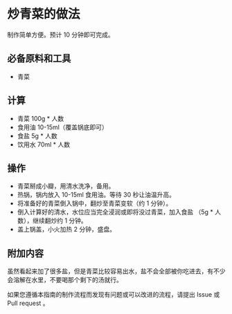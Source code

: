 # 炒青菜的做法

制作简单方便。预计 10 分钟即可完成。

## 必备原料和工具

- 青菜

## 计算

- 青菜 100g * 人数
- 食用油 10-15ml（覆盖锅底即可）
- 食盐 5g * 人数
- 饮用水 70ml * 人数

## 操作

- 青菜掰成小瓣，用清水洗净，备用。
- 热锅，锅内放入 10-15ml 食用油。等待 30 秒让油温升高。
- 将准备好的青菜倒入锅中，翻炒至青菜变软（约 1 分钟）。
- 倒入计算好的清水，水位应当完全浸润或即将没过青菜，加入食盐 （5g * 人数），继续翻炒约 1 分钟。
- 盖上锅盖，小火加热 2 分钟，盛盘。

## 附加内容

虽然看起来加了很多盐，但是青菜比较容易出水，盐不会全部被你吃进去，有不少会溶解在水里，不要喝那个剩下的汤就行。

如果您遵循本指南的制作流程而发现有问题或可以改进的流程，请提出 Issue 或 Pull request 。
